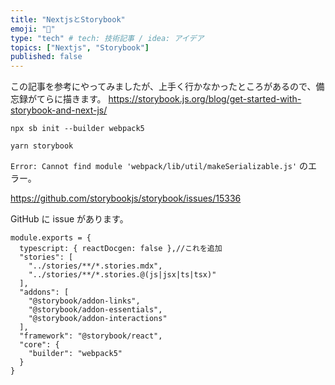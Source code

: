 ```yaml
---
title: "NextjsとStorybook"
emoji: "💭"
type: "tech" # tech: 技術記事 / idea: アイデア
topics: ["Nextjs", "Storybook"]
published: false
---
```


この記事を参考にやってみましたが、上手く行かなかったところがあるので、備忘録がてらに描きます。
https://storybook.js.org/blog/get-started-with-storybook-and-next-js/

`npx sb init --builder webpack5`

`yarn storybook`

`Error: Cannot find module 'webpack/lib/util/makeSerializable.js'`
のエラー。

https://github.com/storybookjs/storybook/issues/15336

GitHub に issue があります。

```
module.exports = {
  typescript: { reactDocgen: false },//これを追加
  "stories": [
    "../stories/**/*.stories.mdx",
    "../stories/**/*.stories.@(js|jsx|ts|tsx)"
  ],
  "addons": [
    "@storybook/addon-links",
    "@storybook/addon-essentials",
    "@storybook/addon-interactions"
  ],
  "framework": "@storybook/react",
  "core": {
    "builder": "webpack5"
  }
}
```
